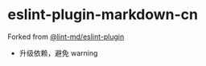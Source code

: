 # eslint-plugin-markdown-cn

Forked from [@lint-md/eslint-plugin](https://github.com/lint-md/lint-md)

- 升级依赖，避免 warning
